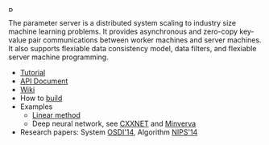 <img src="http://parameterserver.org/images/parameterserver.png" alt="Parameter Server" style="height:10px">

<!-- [xx](http://parameterserver.org/images/parameterserver.png =250x) -->
The parameter server is a distributed system scaling to industry size machine
learning problems. It provides asynchronous and zero-copy key-value pair
communications between worker machines and server machines. It also supports
flexiable data consistency model, data filters, and flexiable server machine
programming.

- [Tutorial](guide/)
- [API Document](doc/)
- [Wiki](https://github.com/dmlc/parameter_server/wiki/)
- How to [build](make/)
- Examples
  - [Linear method](example/linear)
  - Deep neural network, see [CXXNET](https://github.com/dmlc/cxxnet) and [Minverva](https://github.com/minerva-developers/minerva)
- Research papers: System
  [OSDI'14](http://www.cs.cmu.edu/~muli/file/parameter_server_osdi14.pdf),
  Algorithm [NIPS'14](http://www.cs.cmu.edu/~muli/file/parameter_server_nips14.pdf)
